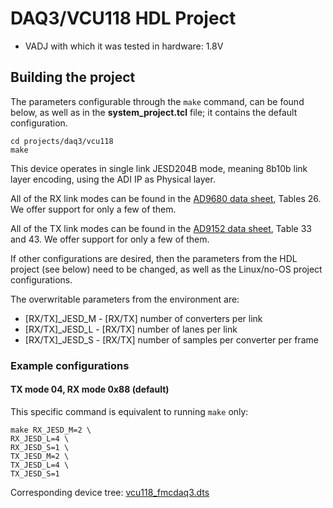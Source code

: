 <!-- no_no_os -->

# DAQ3/VCU118 HDL Project

- VADJ with which it was tested in hardware: 1.8V

## Building the project

The parameters configurable through the `make` command, can be found below, as well as in the **system_project.tcl** file; it contains the default configuration.

```
cd projects/daq3/vcu118
make
```

This device operates in single link JESD204B mode, meaning 8b10b link layer encoding, using the ADI IP as Physical layer.

All of the RX link modes can be found in the [AD9680 data sheet](https://www.analog.com/media/en/technical-documentation/data-sheets/AD9680.pdf), Tables 26. We offer support for only a few of them.

All of the TX link modes can be found in the [AD9152 data sheet](https://www.analog.com/media/en/technical-documentation/data-sheets/AD9152.pdf), Table 33 and 43. We offer support for only a few of them.

If other configurations are desired, then the parameters from the HDL project (see below) need to be changed, as well as the Linux/no-OS project configurations.

The overwritable parameters from the environment are:

- [RX/TX]_JESD_M - [RX/TX] number of converters per link
- [RX/TX]_JESD_L - [RX/TX] number of lanes per link
- [RX/TX]_JESD_S - [RX/TX] number of samples per converter per frame

### Example configurations

#### TX mode 04, RX mode 0x88 (default)

This specific command is equivalent to running `make` only:

```
make RX_JESD_M=2 \
RX_JESD_L=4 \
RX_JESD_S=1 \
TX_JESD_M=2 \
TX_JESD_L=4 \
TX_JESD_S=1
```

Corresponding device tree: [vcu118_fmcdaq3.dts](https://github.com/analogdevicesinc/linux/blob/main/arch/microblaze/boot/dts/vcu118_fmcdaq3.dts)
